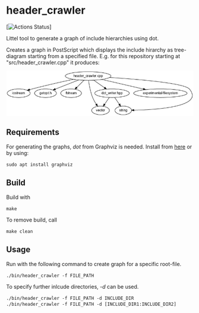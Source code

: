 # header_crawler

[![Actions Status](https://github.com/migr95/header_crawler/actions/workflows/c-cpp.yml/badge.svg)]

Littel tool to generate a graph of include hierarchies using dot.

Creates a graph in PostScript which displays the include hirarchy as tree-diagram starting from a specified file. 
E.g. for this repository starting at "src/header_crawler.cpp" it produces:

![header_crawler example result](imgs/headers.jpg)

## Requirements

For generating the graphs, _dot_ from Graphviz is needed. Install from [here](https://graphviz.org/download/) or by using:

	sudo apt install graphviz

## Build

Build with

	make
	
To remove build, call

	make clean
	
## Usage

Run with the following command to create graph for a specific root-file.

	./bin/header_crawler -f FILE_PATH
	
To specify further inlcude directories, _-d_ can be used.

	./bin/header_crawler -f FILE_PATH -d INCLUDE_DIR
	./bin/header_crawler -f FILE_PATH -d [INCLUDE_DIR1:INCLUDE_DIR2]
